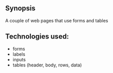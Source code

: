 ## Synopsis
A couple of web pages that use forms and tables

## Technologies used:
- forms
- labels
- inputs
- tables (header, body, rows, data)
